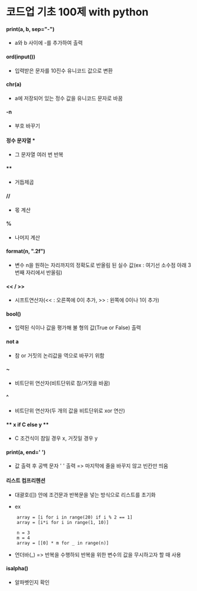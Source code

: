 # 코드업 기초 100제 with python

#### print(a, b, sep="-")

- a와 b 사이에 -를 추가하여 출력

#### **ord(input())**

- 입력받은 문자를 10진수 유니코드 값으로 변환

#### chr(a)

- a에 저장되어 있는 정수 값을 유니코드 문자로 바꿈

#### -n

- 부호 바꾸기

#### 정수 문자열 \*

- 그 문자열 여러 번 반복

#### \*\*

- 거듭제곱

#### //

- 몫 계산

#### %

- 나머지 계산

#### **format(n, ".2f")**

- 변수 n을 원하는 자리까지의 정확도로 반올림 된 실수 값(ex : 여기선 소수점 아래 3번째 자리에서 반올림)

#### << / >>

- 시프트연산자(<< : 오른쪽에 0이 추가, >> : 왼쪽에 0이나 1이 추가)

#### bool()

- 입력된 식이나 값을 평가해 불 형의 값(True or False) 출력

#### not a

- 참 or 거짓의 논리값을 역으로 바꾸기 위함

#### ~

- 비트단위 연산자(비트단위로 참/거짓을 바꿈)

#### ^

- 비트단위 연산자(두 개의 값을 비트단위로 xor 연산)

#### ** x if C else y **

- C 조건식이 참일 경우 x, 거짓일 경우 y

#### **print(a, end=' ')**

- 값 출력 후 공백 문자 ' ' 출력 => 마지막에 줄을 바꾸지 않고 빈칸만 띄움

#### **리스트 컴프리헨션**

- 대괄호([]) 안에 조건문과 반복문을 넣는 방식으로 리스트를 초기화

- ex

```
    array = [i for i in range(20) if i % 2 == 1]
    array = [i*i for i in range(1, 10)]

    n = 3
    m = 4
    array = [[0] * m for _ in range(n)]

```

- 언더바(\_) => 반복을 수행하되 반복을 위한 변수의 값을 무시하고자 할 때 사용

#### isalpha()

- 알파벳인지 확인

